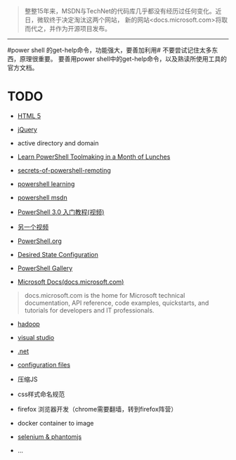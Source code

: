 >整整15年来，MSDN与TechNet的代码库几乎都没有经历过任何变化。近日，微软终于决定淘汰这两个网站，
>新的网站<docs.microsoft.com>将取而代之，并作为开源项目发布。
***

#power shell 的get-help命令，功能强大，要善加利用#
不要尝试记住太多东西，原理很重要。
要善用power shell中的get-help命令，以及熟读所使用工具的官方文档。

# TODO

* [HTML 5](https://developer.mozilla.org/en-US/docs/Web/Guide/HTML/HTML5)
* [jQuery](http://jquery.com/)

* active directory and domain
* [Learn PowerShell Toolmaking in a Month of Lunches ](https://www.manning.com/books/learn-powershell-toolmaking-in-a-month-of-lunches)
* [secrets-of-powershell-remoting](https://github.com/devops-collective-inc/secrets-of-powershell-remoting/blob/master/SUMMARY.md)
* [powershell learning](https://docs.microsoft.com/zh-cn/powershell/)
* [powershell msdn](https://msdn.microsoft.com/en-us/library/dd835506(v=vs.85).aspx)
* [PowerShell 3.0 入门教程(视频)](https://mva.microsoft.com/zh-cn/training-courses/-power-shell-30-14443?l=j1ngD3PkB_7800115888)
* [另一个视频](http://www.pstips.net/powershell-v3-basic/#%E8%AF%BE%E7%A8%8B%205%20:%20%E6%B7%B1%E5%85%A5%E6%8E%A2%E8%AE%A8%E7%AE%A1%E9%81%93)
* [PowerShell.org](https://powershell.org/)
* [Desired State Configuration](https://docs.microsoft.com/en-us/powershell/dsc/overview)
* [PowerShell Gallery](https://www.powershellgallery.com/)

* [Microsoft Docs(docs.microsoft.com)](https://docs.microsoft.com/en-us/)
> docs.microsoft.com is the home for Microsoft technical documentation, API reference, code examples,
> quickstarts, and tutorials for developers and IT professionals.

* [hadoop](http://hadoop.apache.org/)

* [visual studio](https://docs.microsoft.com/en-us/visualstudio/ide/index)
* [.net](https://docs.microsoft.com/en-us/dotnet/welcome)
* [configuration files](https://docs.microsoft.com/en-us/dotnet/framework/configure-apps/index)
* 压缩JS
* css样式命名规范
* firefox 浏览器开发（chrome需要翻墙，转到firefox阵营）
* docker container to image 
* [selenium & phantomjs](https://www.cnblogs.com/endlock/p/6423613.html)
* ...
